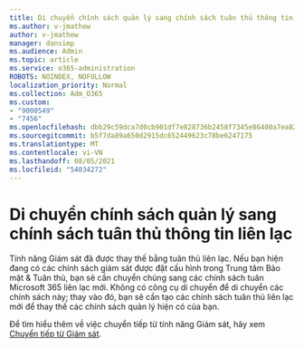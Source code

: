 ```yaml
---
title: Di chuyển chính sách quản lý sang chính sách tuân thủ thông tin liên lạc
ms.author: v-jmathew
author: v-jmathew
manager: dansimp
ms.audience: Admin
ms.topic: article
ms.service: o365-administration
ROBOTS: NOINDEX, NOFOLLOW
localization_priority: Normal
ms.collection: Adm_O365
ms.custom:
- "9000549"
- "7456"
ms.openlocfilehash: dbb29c59dca7d0cb901df7e828736b2458f7345e86400a7ea823cf654cd0891e
ms.sourcegitcommit: b5f7da89a650d2915dc652449623c78be6247175
ms.translationtype: MT
ms.contentlocale: vi-VN
ms.lasthandoff: 08/05/2021
ms.locfileid: "54034272"
---
```

# <a name="migrate-supervision-policies-to-communication-compliance-policies"></a>Di chuyển chính sách quản lý sang chính sách tuân thủ thông tin liên lạc

Tính năng Giám sát đã được thay thế bằng tuân thủ liên lạc. Nếu bạn hiện đang có các chính sách giám sát được đặt cấu hình trong Trung tâm Bảo mật & Tuân thủ, bạn sẽ cần chuyển chúng sang các chính sách tuân Microsoft 365 liên lạc mới. Không có công cụ di chuyển để di chuyển các chính sách này; thay vào đó, bạn sẽ cần tạo các chính sách tuân thủ liên lạc mới để thay thế các chính sách quản lý hiện có của bạn.

Để tìm hiểu thêm về việc chuyển tiếp từ tính năng Giám sát, hãy xem [Chuyển tiếp từ Giám sát](https://go.microsoft.com/fwlink/?linkid=2128750).
